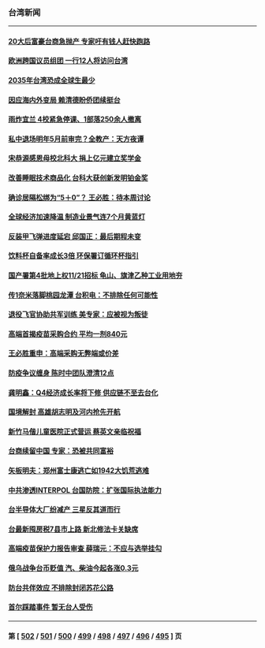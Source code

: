 ### 台湾新闻
---
#### [20大后富豪台商急抛产 专家吁有钱人赶快跑路](../../pages/ncid1349361/n13856145.md) 
#### [欧洲跨国议员组团 一行12人将访问台湾](../../pages/ncid1349361/n13856486.md) 
#### [2035年台湾恐成全球生最少](../../pages/ncid1349361/n13856492.md) 
#### [因应海内外变局 赖清德盼侨团续挺台](../../pages/ncid1349361/n13856538.md) 
#### [雨炸宜兰 4校紧急停课、1部落250余人撤离](../../pages/ncid1349361/n13856536.md) 
#### [私中退场明年5月前审完？全教产：天方夜谭](../../pages/ncid1349361/n13856494.md) 
#### [宋恭源感恩母校北科大 捐上亿元建立奖学金](../../pages/ncid1349361/n13856500.md) 
#### [改善睡眠技术商品化 台科大获创新发明铂金奖](../../pages/ncid1349361/n13856498.md) 
#### [确诊居隔松绑为“5＋0”？ 王必胜：待本周讨论](../../pages/ncid1349361/n13856428.md) 
#### [全球经济加速降温 制造业景气连7个月黄蓝灯](../../pages/ncid1349361/n13856429.md) 
#### [反装甲飞弹进度延宕 邱国正：最后期程未变](../../pages/ncid1349361/n13856451.md) 
#### [饮料杯自备率成长3倍 环保署订循环杯指引](../../pages/ncid1349361/n13856460.md) 
#### [国产署第4批地上权11/21招标 龟山、旗津乙种工业用地夯](../../pages/ncid1349361/n13856455.md) 
#### [传1奈米落脚桃园龙潭 台积电：不排除任何可能性](../../pages/ncid1349361/n13856456.md) 
#### [退役飞官协助共军训练 美专家：应被视为叛徒](../../pages/ncid1349361/n13856453.md) 
#### [高端首揭疫苗采购合约 平均一剂840元](../../pages/ncid1349361/n13856437.md) 
#### [王必胜重申：高端采购无弊端或价差](../../pages/ncid1349361/n13856431.md) 
#### [防疫争议缠身 陈时中团队澄清12点](../../pages/ncid1349361/n13856442.md) 
#### [龚明鑫：Q4经济成长率将下修 供应链不至去台化](../../pages/ncid1349361/n13856443.md) 
#### [国境解封 高雄胡志明及河内抢先开航](../../pages/ncid1349361/n13856344.md) 
#### [新竹马偕儿童医院正式营运 蔡英文亲临祝福](../../pages/ncid1349361/n13856322.md) 
#### [台商续留中国 专家：恐被共同富裕](../../pages/ncid1349361/n13855822.md) 
#### [矢板明夫：郑州富士康逃亡如1942大饥荒逃难](../../pages/ncid1349361/n13856181.md) 
#### [中共渗透INTERPOL 台国防院：扩张国际执法能力](../../pages/ncid1349361/n13855826.md) 
#### [台半导体大厂纷减产 三星反其道而行](../../pages/ncid1349361/n13855828.md) 
#### [台最新囤房税7县市上路 新北修法卡关缺席](../../pages/ncid1349361/n13855832.md) 
#### [高端疫苗保护力报告审查 薛瑞元：不应与选举挂勾](../../pages/ncid1349361/n13855805.md) 
#### [俄乌战争台币贬值 汽、柴油今起各涨0.3元](../../pages/ncid1349361/n13855806.md) 
#### [防台共伴效应 不排除封闭苏花公路](../../pages/ncid1349361/n13855797.md) 
#### [首尔踩踏事件 暂无台人受伤](../../pages/ncid1349361/n13855781.md) 

---
#### 第 [ [502](./502.md) / [501](./501.md) / [500](./500.md) / [499](./499.md) / [498](./498.md) / [497](./497.md) / [496](./496.md) / [495](./495.md) ] 页
